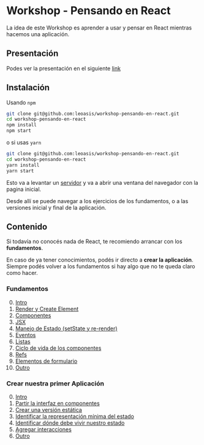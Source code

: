 # Workshop - Pensando en React

La idea de este Workshop es aprender a usar y pensar en React mientras hacemos una aplicación.

## Presentación
Podes ver la presentación en el siguiente [link](https://slides.com/leonardogarciacrespo/pensando-en-react)

## Instalación

Usando `npm`

```bash
git clone git@github.com:leoasis/workshop-pensando-en-react.git
cd workshop-pensando-en-react
npm install
npm start
```

o si usas `yarn`

```bash
git clone git@github.com:leoasis/workshop-pensando-en-react.git
cd workshop-pensando-en-react
yarn install
yarn start
```

Esto va a levantar un [servidor](http://localhost:3000) y va a abrir una ventana del navegador con la pagina inicial.

Desde allí se puede navegar a los ejercicios de los fundamentos, o a las versiones inicial y final de la aplicación.

## Contenido

Si todavía no conocés nada de React, te recomiendo arrancar con los **fundamentos**. 

En caso de ya tener conocimientos, podés ir directo a **crear la aplicación**. 
Siempre podés volver a los fundamentos si hay algo que no te queda claro como hacer.

### Fundamentos
0. [Intro](./docs/fundamentos/00-intro.md)
1. [Render y Create Element](./docs/fundamentos/01-render-y-create-element.md)
2. [Componentes](./docs/fundamentos/02-componentes.md)
3. [JSX](./docs/fundamentos/03-jsx.md)
4. [Manejo de Estado (setState y re-render)](./docs/fundamentos/04-set-state-y-re-render.md)
5. [Eventos](./docs/fundamentos/05-eventos.md)
6. [Listas](./docs/fundamentos/06-listas.md)
7. [Ciclo de vida de los componentes](./docs/fundamentos/07-ciclo-de-vida.md)
8. [Refs](./docs/fundamentos/08-refs.md)
9. [Elementos de formulario](./docs/fundamentos/09-elementos-de-formulario.md)
10. [Outro](./docs/fundamentos/10-outro.md)

### Crear nuestra primer Aplicación
0. [Intro](./docs/pensando-en-react/00-intro.md)
1. [Partir la interfaz en componentes](./docs/pensando-en-react/01-dividir-en-componentes.md)
2. [Crear una versión estática](./docs/pensando-en-react/02-crear-version-estatica.md)
3. [Identificar la representación mínima del estado](./docs/pensando-en-react/03-identificar-estado-minimo.md)
4. [Identificar dónde debe vivir nuestro estado](./docs/pensando-en-react/04-donde-debe-vivir-el-estado.md)
5. [Agregar interacciones](./docs/pensando-en-react/05-agregar-interacciones.md)
6. [Outro](./docs/pensando-en-react/06-outro.md)